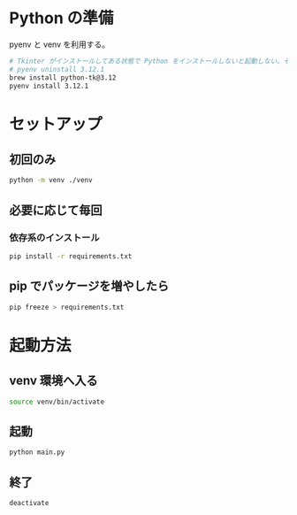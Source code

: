 # Python の準備

pyenv と venv を利用する。

```sh
# Tkinter がインストールしてある状態で Python をインストールしないと起動しない。その場合は一度アンインストールする
# pyenv uninstall 3.12.1
brew install python-tk@3.12
pyenv install 3.12.1
```

# セットアップ

## 初回のみ

```sh
python -m venv ./venv
```

## 必要に応じて毎回

### 依存系のインストール

```sh
pip install -r requirements.txt
```

## pip でパッケージを増やしたら

```sh
pip freeze > requirements.txt
```

# 起動方法

## venv 環境へ入る

```sh
source venv/bin/activate
```

## 起動

```sh
python main.py
```

## 終了

```sh
deactivate
```
